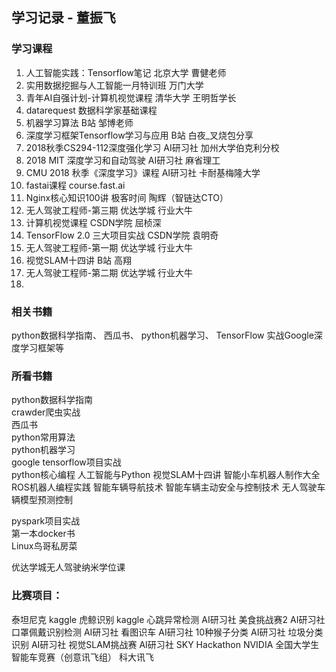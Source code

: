 ## 学习记录 - 董振飞
### 学习课程
1. 人工智能实践：Tensorflow笔记  北京大学  曹健老师  
2. 实用数据挖掘与人工智能一月特训班  万门大学  
3. 青年AI自强计划-计算机视觉课程  清华大学  王明哲学长  
4. datarequest  数据科学家基础课程  
5. 机器学习算法  B站  邹博老师  
6. 深度学习框架Tensorflow学习与应用 B站  白夜_叉烧包分享
7. 2018秋季CS294-112深度强化学习  AI研习社  加州大学伯克利分校
8. 2018 MIT 深度学习和自动驾驶  AI研习社  麻省理工
9. CMU 2018 秋季《深度学习》课程  AI研习社  卡耐基梅隆大学
8. fastai课程  course.fast.ai  
9. Nginx核心知识100讲  极客时间  陶辉（智链达CTO）
10. 无人驾驶工程师-第三期  优达学城  行业大牛
11. 计算机视觉课程  CSDN学院  屈桢深
12. TensorFlow 2.0 三大项目实战  CSDN学院  袁明奇
13. 无人驾驶工程师-第一期  优达学城  行业大牛
14. 视觉SLAM十四讲  B站  高翔
15. 无人驾驶工程师-第二期  优达学城  行业大牛
16. 



### 相关书籍  
python数据科学指南、
西瓜书、
python机器学习、
TensorFlow 实战Google深度学习框架等  
  
  
### 所看书籍  
python数据科学指南  
crawder爬虫实战  
西瓜书  
python常用算法  
python机器学习  
google tensorflow项目实战  
python核心编程
人工智能与Python
视觉SLAM十四讲
智能小车机器人制作大全
ROS机器人编程实践
智能车辆导航技术
智能车辆主动安全与控制技术
无人驾驶车辆模型预测控制
  
pyspark项目实战  
第一本docker书  
Linux鸟哥私房菜
  
优达学城无人驾驶纳米学位课  
  
### 比赛项目：  
泰坦尼克  kaggle
虎鲸识别  kaggle
心跳异常检测          AI研习社
美食挑战赛2           AI研习社
口罩佩戴识别检测  AI研习社
看图识车                 AI研习社
10种猴子分类         AI研习社
垃圾分类识别         AI研习社
视觉SLAM挑战赛   AI研习社
SKY Hackathon      NVIDIA
全国大学生智能车竞赛（创意讯飞组）   科大讯飞

